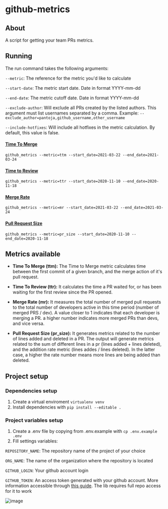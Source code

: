 # github-metrics

## About

A script for getting your team PRs metrics.

## Running

The run command takes the following arguments:

`--metric`: The reference for the metric you'd like to calculate

`--start-date`: The metric start date. Date in format YYYY-mm-dd

`--end-date`: The metric cutoff date. Date in format YYYY-mm-dd

`--exclude-author`: Will exclude all PRs created by the listed authors. This argument must list usernames separated by a comma. Example: `--exclude_author=pantoja,github_username,other_username`

`--include-hotfixes`: Will include all hotfixes in the metric calculation. By default, this value is false.

#### [Time To Merge](#ttm)
`github_metrics --metric=ttm --start_date=2021-03-22 --end_date=2021-03-24`

#### [Time to Review](#ttr)
`github_metrics --metric=ttr --start_date=2020-11-10 --end_date=2020-11-18`

#### [Merge Rate](#mr)
`github_metrics --metric=mr --start_date=2021-03-22 --end_date=2021-03-24`

#### [Pull Request Size](#pr-size)
`github_metrics --metric=pr_size --start_date=2020-11-10 --end_date=2020-11-18`

## Metrics available
- <b id="ttm">Time To Merge (ttm):</b>
The Time to Merge metric calculates time between the first commit of a given branch, and the merge action of it's pull request.

- <b id="ttr">Time To Review (ttr):</b>
It calculates the time a PR waited for, or has been waiting for the first review since the PR opened.

- <b id="mr">Merge Rate (mr):</b>
It measures the total number of merged pull requests to the total number of developers active in this time period (number of merged PRS / dev). A value closer to 1 indicates that each developer is merging a PR. a higher number indicates more merged PRs than devs, and vice versa.

- <b id="pr-size">Pull Request Size (pr_size):</b>
It generates metrics related to the number of lines added and deleted in a PR. The output will generate metrics related to the sum of different lines in a pr (lines added + lines deleted), and the addition rate metric (lines addes / lines deleted). In the latter case, a higher the rate number means more lines are being added than deleted.

## Project setup

### Dependencies setup
1. Create a virtual enviroment `virtualenv venv`
2. Install dependencies with `pip install --editable .`

### Project variables setup
1. Create a .env file by copying from .env.example with `cp .env.example .env`
2.  Fill settings variables:

`REPOSITORY_NAME`: The repository name of the project of your choice 

`ORG_NAME`: The name of the organization where the repository is located

`GITHUB_LOGIN`: Your github account login

`GITHUB_TOKEN`: An access token generated with your github account.  More information accessible through [this guide](https://docs.github.com/en/github/authenticating-to-github/creating-a-personal-access-token). The lib requires full repo access for it to work

![image](https://user-images.githubusercontent.com/38823219/117503308-27d1ab80-af57-11eb-845c-a8640cfe023d.png)

